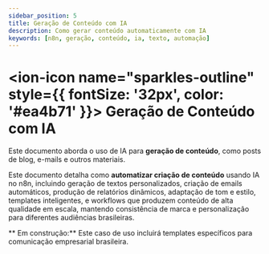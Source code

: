 ```yaml
---
sidebar_position: 5
title: Geração de Conteúdo com IA
description: Como gerar conteúdo automaticamente com IA
keywords: [n8n, geração, conteúdo, ia, texto, automação]
---
```


# <ion-icon name="sparkles-outline" style={{ fontSize: '32px', color: '#ea4b71' }}></ion-icon> Geração de Conteúdo com IA

Este documento aborda o uso de IA para **geração de conteúdo**, como posts de blog, e-mails e outros materiais.

Este documento detalha como **automatizar criação de conteúdo** usando IA no n8n, incluindo geração de textos personalizados, criação de emails automáticos, produção de relatórios dinâmicos, adaptação de tom e estilo, templates inteligentes, e workflows que produzem conteúdo de alta qualidade em escala, mantendo consistência de marca e personalização para diferentes audiências brasileiras.

** Em construção:** Este caso de uso incluirá templates específicos para comunicação empresarial brasileira.
